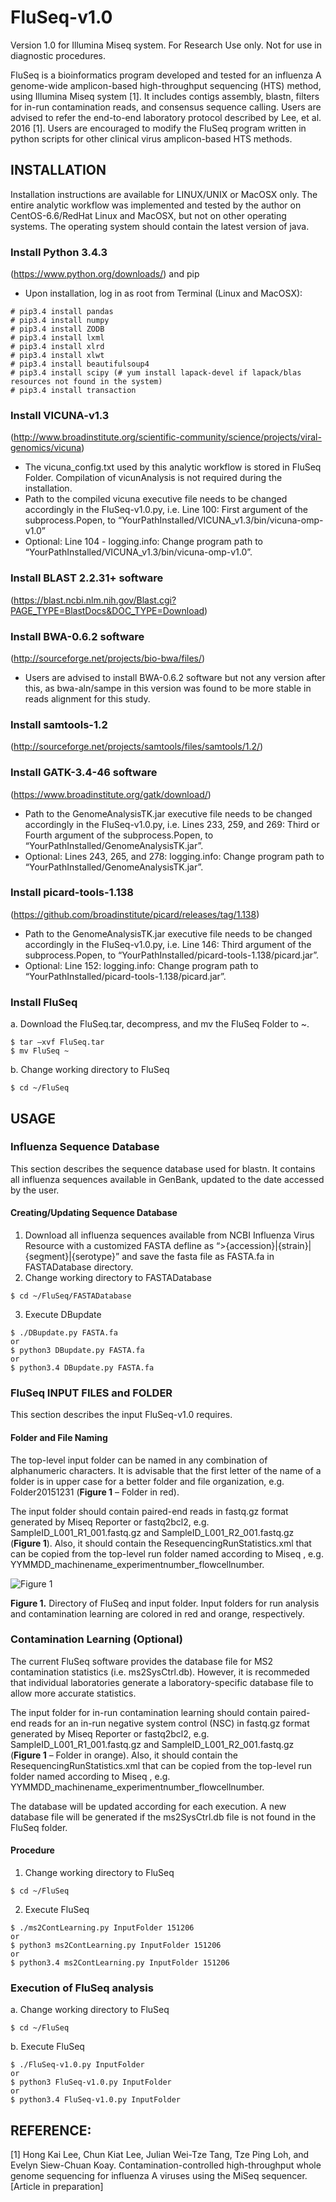 # FluSeq-v1.0

Version 1.0 for Illumina Miseq system.
For Research Use only. Not for use in diagnostic procedures.

FluSeq is a bioinformatics program developed and tested for an influenza A genome-wide amplicon-based high-throughput sequencing (HTS) method, using Illumina Miseq system [1]. It includes contigs assembly, blastn, filters for in-run contamination reads, and consensus sequence calling. Users are advised to refer the end-to-end laboratory protocol described by Lee, et al. 2016 [1]. Users are encouraged to modify the FluSeq program written in python scripts for other clinical virus amplicon-based HTS methods.

## INSTALLATION

Installation instructions are available for LINUX/UNIX or MacOSX only. The entire analytic workflow was implemented and tested by the author on CentOS-6.6/RedHat Linux and MacOSX, but not on other operating systems. The operating system should contain the latest version of java.
	
### Install Python 3.4.3 
(https://www.python.org/downloads/) and pip
- Upon installation, log in as root from Terminal (Linux and MacOSX): 
```
# pip3.4 install pandas
# pip3.4 install numpy
# pip3.4 install ZODB
# pip3.4 install lxml 
# pip3.4 install xlrd
# pip3.4 install xlwt
# pip3.4 install beautifulsoup4
# pip3.4 install scipy (# yum install lapack-devel if lapack/blas resources not found in the system)
# pip3.4 install transaction
```

###	Install VICUNA-v1.3 
(http://www.broadinstitute.org/scientific-community/science/projects/viral-genomics/vicuna) 
- The vicuna_config.txt used by this analytic workflow is stored in FluSeq Folder. Compilation of vicunAnalysis is not required during the installation. 
- Path to the compiled vicuna executive file needs to be changed accordingly in the FluSeq-v1.0.py, i.e. Line 100: First argument of the  subprocess.Popen, to “YourPathInstalled/VICUNA_v1.3/bin/vicuna-omp-v1.0”
- Optional: Line 104 - logging.info: Change program path to “YourPathInstalled/VICUNA_v1.3/bin/vicuna-omp-v1.0”.

### Install BLAST 2.2.31+ software 
(https://blast.ncbi.nlm.nih.gov/Blast.cgi?PAGE_TYPE=BlastDocs&DOC_TYPE=Download)

### Install BWA-0.6.2 software 
(http://sourceforge.net/projects/bio-bwa/files/)
- Users are advised to install BWA-0.6.2 software but not any version after this, as bwa-aln/sampe in this version was found to be more stable in reads alignment for this study.

### Install samtools-1.2 
(http://sourceforge.net/projects/samtools/files/samtools/1.2/)

### Install GATK-3.4-46 software
(https://www.broadinstitute.org/gatk/download/)
- Path to the GenomeAnalysisTK.jar executive file needs to be changed accordingly in the FluSeq-v1.0.py, i.e. Lines 233, 259,  and 269: Third or Fourth argument of the  subprocess.Popen, to “YourPathInstalled/GenomeAnalysisTK.jar”.
- Optional: Lines 243, 265,  and 278: logging.info: Change program path to “YourPathInstalled/GenomeAnalysisTK.jar”.

### Install picard-tools-1.138 
(https://github.com/broadinstitute/picard/releases/tag/1.138)
- Path to the GenomeAnalysisTK.jar executive file needs to be changed accordingly in the FluSeq-v1.0.py, i.e. Line 146: Third argument of the  subprocess.Popen, to “YourPathInstalled/picard-tools-1.138/picard.jar”.
- Optional: Line 152: logging.info: Change program path to “YourPathInstalled/picard-tools-1.138/picard.jar”.

### Install FluSeq
a.	Download the FluSeq.tar, decompress, and mv the FluSeq Folder to ~.
```
$ tar –xvf FluSeq.tar
$ mv FluSeq ~ 
```
b.	Change working directory to FluSeq 
```
$ cd ~/FluSeq
```	

## USAGE

### Influenza Sequence Database 
This section describes the sequence database used for blastn. It contains all influenza sequences available in GenBank, updated to the date accessed by the user.

#### Creating/Updating Sequence Database	
1.	Download all influenza sequences available from NCBI Influenza Virus Resource with a customized FASTA defline as “>{accession}|{strain}|{segment}|{serotype}” and save the fasta file as FASTA.fa in FASTADatabase directory.
2.	Change working directory to FASTADatabase
```
$ cd ~/FluSeq/FASTADatabase
```
3.	Execute DBupdate
```
$ ./DBupdate.py FASTA.fa
or
$ python3 DBupdate.py FASTA.fa
or
$ python3.4 DBupdate.py FASTA.fa
```

### FluSeq INPUT FILES and FOLDER
This section describes the input FluSeq-v1.0 requires.

#### Folder and File Naming
The top-level input folder can be named in any combination of alphanumeric characters. It is advisable that the first letter of the name of a folder is in upper case for a better folder and file organization, e.g. Folder20151231 (**Figure 1** – Folder in red).

The input folder should contain paired-end reads in fastq.gz format generated by Miseq Reporter or fastq2bcl2, e.g. SampleID_L001_R1_001.fastq.gz and SampleID_L001_R2_001.fastq.gz (**Figure 1**). Also, it should contain the ResequencingRunStatistics.xml that can be copied from the top-level run folder named according to Miseq <ExperimentName>, e.g. YYMMDD_machinename_experimentnumber_flowcellnumber.

![Figure 1](https://cloud.githubusercontent.com/assets/13162113/13169042/5dc99350-d71d-11e5-9561-8402acce20e0.png)

**Figure 1.** Directory of FluSeq and input folder. Input folders for run analysis and contamination learning are colored in red and orange, respectively.

### Contamination Learning (Optional)

The current FluSeq software provides the database file for MS2 contamination statistics (i.e. ms2SysCtrl.db). However, it is recommeded that individual laboratories generate a laboratory-specific database file to allow more accurate statistics. 

The input folder for in-run contamination learning should contain paired-end reads for an in-run negative system control (NSC) in fastq.gz format generated by Miseq Reporter or fastq2bcl2, e.g. SampleID_L001_R1_001.fastq.gz and SampleID_L001_R2_001.fastq.gz (**Figure 1** – Folder in orange). Also, it should contain the ResequencingRunStatistics.xml that can be copied from the top-level run folder named according to Miseq <ExperimentName>, e.g. YYMMDD_machinename_experimentnumber_flowcellnumber. 

The database will be updated according for each execution. A new database file will be generated if the ms2SysCtrl.db file is not found in the FluSeq folder.

#### Procedure
1.	Change working directory to FluSeq 
```
$ cd ~/FluSeq
```
2.	Execute FluSeq
```
$ ./ms2ContLearning.py InputFolder 151206
or
$ python3 ms2ContLearning.py InputFolder 151206
or
$ python3.4 ms2ContLearning.py InputFolder 151206
```

### Execution of FluSeq analysis
a.	Change working directory to FluSeq 
```
$ cd ~/FluSeq
```
b.	Execute FluSeq
```
$ ./FluSeq-v1.0.py InputFolder
or
$ python3 FluSeq-v1.0.py InputFolder
or
$ python3.4 FluSeq-v1.0.py InputFolder
```


## REFERENCE:

[1] Hong Kai Lee, Chun Kiat Lee, Julian Wei-Tze Tang, Tze Ping Loh, and Evelyn Siew-Chuan Koay. Contamination-controlled high-throughput whole genome sequencing for influenza A viruses using the MiSeq sequencer. [Article in preparation]
